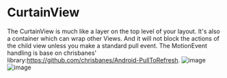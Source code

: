 CurtainView
===========

The CurtainView is much like a layer on the top level of your layout. It's also a container which can wrap other Views.
And it will not block the actions of the child view unless you make a standard pull event.
The MotionEvent handling is base on chrisbanes' library:https://github.com/chrisbanes/Android-PullToRefresh.
![image](https://github.com/aicaprio/CurtainView/blob/master/preview/p1.gif)   
![image](https://github.com/aicaprio/CurtainView/blob/master/preview/p2.gif)
